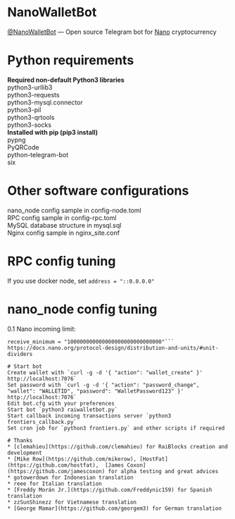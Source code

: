 # NanoWalletBot
[@NanoWalletBot](https://t.me/NanoWalletBot) — Open source Telegram bot for [Nano](https://github.com/nanocurrency/nano-node) cryptocurrency   

# Python requirements
**Required non-default Python3 libraries**   
python3-urllib3   
python3-requests   
python3-mysql.connector   
python3-pil   
python3-qrtools   
python3-socks   
**Installed with pip (pip3 install)**   
pypng   
PyQRCode   
python-telegram-bot   
six   

# Other software configurations
nano_node config sample in config-node.toml   
RPC config sample in config-rpc.toml   
MySQL database structure in mysql.sql   
Nginx config sample in nginx_site.conf   

# RPC config tuning
If you use docker node, set `address = "::0.0.0.0"`   

# nano_node config tuning
0.1 Nano incoming limit:
```[node]
receive_minimum = "100000000000000000000000000000"```   
https://docs.nano.org/protocol-design/distribution-and-units/#unit-dividers   

# Start bot
Create wallet with `curl -g -d '{ "action": "wallet_create" }' http://localhost:7076`   
Set password with `curl -g -d '{ "action": "password_change", "wallet": "WALLETID", "password": "WalletPassword123" }' http://localhost:7076`   
Edit bot.cfg with your preferences   
Start bot `python3 raiwalletbot.py`   
Start callback incoming transactions server `python3 frontiers_callback.py`   
Set cron job for `python3 frontiers.py` and other scripts if required   

# Thanks
* [clemahieu](https://github.com/clemahieu) for RaiBlocks creation and development
* [Mike Row](https://github.com/mikerow), [HostFat](https://github.com/hostfat),  [James Coxon](https://github.com/jamescoxon) for alpha testing and great advices
* gotowerdown for Indonesian translation
* reee for Italian translation
* [Freddy Morán Jr.](https://github.com/Freddynic159) for Spanish translation
* zzSunShinezz for Vietnamese translation
* [George Mamar](https://github.com/georgem3) for German translation
